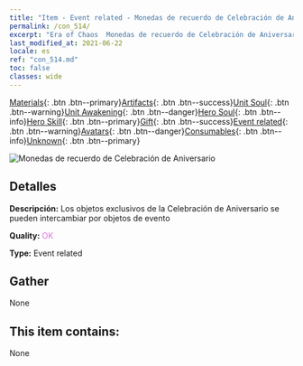 ```yaml
---
title: "Item - Event related - Monedas de recuerdo de Celebración de Aniversario"
permalink: /con_514/
excerpt: "Era of Chaos  Monedas de recuerdo de Celebración de Aniversario"
last_modified_at: 2021-06-22
locale: es
ref: "con_514.md"
toc: false
classes: wide
---
```

 [Materials](/ItemsES/){: .btn .btn--primary}[Artifacts](/ItemsES/Artifacts/){: .btn .btn--success}[Unit Soul](/ItemsES/UnitSoul/){: .btn .btn--warning}[Unit Awakening](/ItemsES/UnitAwakening/){: .btn .btn--danger}[Hero Soul](/ItemsES/HeroSoul/){: .btn .btn--info}[Hero Skill](/ItemsES/HeroSkill/){: .btn .btn--primary}[Gift](/ItemsES/Gift/){: .btn .btn--success}[Event related](/ItemsES/Events/){: .btn .btn--warning}[Avatars](/ItemsES/Avatars/){: .btn .btn--danger}[Consumables](/ItemsES/Consumables/){: .btn .btn--info}[Unknown](/ItemsES/Unknown/){: .btn .btn--primary}

 ![Monedas de recuerdo de Celebración de Aniversario](/images/t/i_10005.png)

## Detalles
 **Descripción:** Los objetos exclusivos de la Celebración de Aniversario se pueden intercambiar por objetos de evento

 **Quality:** <span style="color: #DA70D6">OK</span>

 **Type:** Event related

## Gather

  None

## This item contains:

  None

